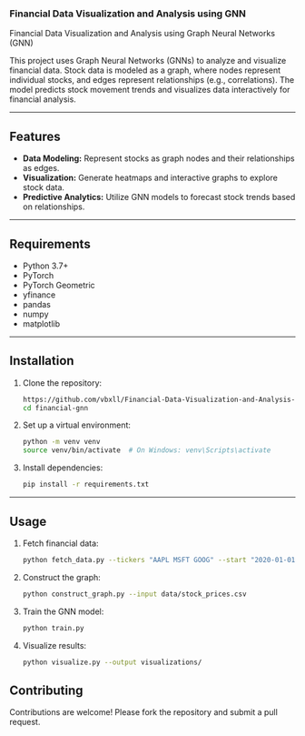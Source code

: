 ### Financial Data Visualization and Analysis using GNN


Financial Data Visualization and Analysis using Graph Neural Networks (GNN)

This project uses Graph Neural Networks (GNNs) to analyze and visualize financial data. Stock data is modeled as a graph, where nodes represent individual stocks, and edges represent relationships (e.g., correlations). The model predicts stock movement trends and visualizes data interactively for financial analysis.

---

## Features
- **Data Modeling:** Represent stocks as graph nodes and their relationships as edges.
- **Visualization:** Generate heatmaps and interactive graphs to explore stock data.
- **Predictive Analytics:** Utilize GNN models to forecast stock trends based on relationships.

---

## Requirements

- Python 3.7+
- PyTorch
- PyTorch Geometric
- yfinance
- pandas
- numpy
- matplotlib

---

## Installation

1. Clone the repository:
   ```bash
   https://github.com/vbxll/Financial-Data-Visualization-and-Analysis-using-GNN
   cd financial-gnn
   ```

2. Set up a virtual environment:
   ```bash
   python -m venv venv
   source venv/bin/activate  # On Windows: venv\Scripts\activate
   ```

3. Install dependencies:
   ```bash
   pip install -r requirements.txt
   ```

---

## Usage

1. Fetch financial data:
   ```bash
   python fetch_data.py --tickers "AAPL MSFT GOOG" --start "2020-01-01" --end "2023-01-01"
   ```

2. Construct the graph:
   ```bash
   python construct_graph.py --input data/stock_prices.csv
   ```

3. Train the GNN model:
   ```bash
   python train.py
   ```

4. Visualize results:
   ```bash
   python visualize.py --output visualizations/
   ```



## Contributing
Contributions are welcome! Please fork the repository and submit a pull request.
